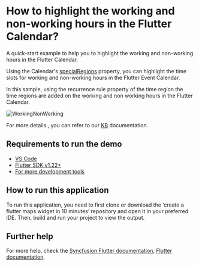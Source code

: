 # How to highlight the working and non-working hours in the Flutter Calendar?

A quick-start example to help you to highlight the working and non-working hours in the Flutter Calendar.

Using the Calendar's [specialRegions](https://help.syncfusion.com/flutter/calendar/timslot-views#special-time-regions) property, you can highlight the time slots for working and non-working hours in the Flutter Event Calendar.

In this sample, using the recurrence rule property of the time region the time regions are added on the working and non working hours in the Flutter Calendar.

![WorkingNonWorking](https://user-images.githubusercontent.com/46158936/209321196-f4a0e27a-a10d-4f10-bf4c-79703a29ea7a.gif)

For more details , you can refer to our [KB](https://www.syncfusion.com/kb/11711/how-to-highlight-the-working-and-non-working-hours-in-the-flutter-calendar) documentation.

## Requirements to run the demo
* [VS Code](https://code.visualstudio.com/download)
* [Flutter SDK v1.22+](https://flutter.dev/docs/development/tools/sdk/overview)
* [For more development tools](https://flutter.dev/docs/development/tools/devtools/overview)

## How to run this application
To run this application, you need to first clone or download the ‘create a flutter maps widget in 10 minutes’ repository and open it in your preferred IDE. Then, build and run your project to view the output.

## Further help
For more help, check the [Syncfusion Flutter documentation](https://help.syncfusion.com/flutter/introduction/overview),
 [Flutter documentation](https://flutter.dev/docs/get-started/install).
